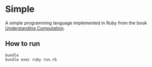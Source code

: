 # Simple

A simple programming language implemented in Ruby from the book [Understanding Computation](http://computationbook.com).

## How to run

```
bundle
bundle exec ruby run.rb
```
